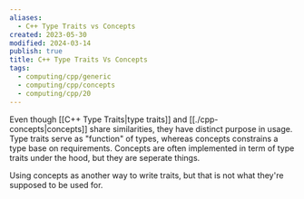 ```yaml
---
aliases:
  - C++ Type Traits vs Concepts
created: 2023-05-30
modified: 2024-03-14
publish: true
title: C++ Type Traits Vs Concepts
tags:
  - computing/cpp/generic
  - computing/cpp/concepts
  - computing/cpp/20
---
```

Even though [[C++ Type Traits|type traits]] and [[./cpp-concepts|concepts]] share similarities, they have distinct purpose in usage. Type traits serve as "function" of types, whereas concepts constrains a type base on requirements. Concepts are often implemented in term of type traits under the hood, but they are seperate things.

Using concepts as another way to write traits, but that is not what they're supposed to be used for.
